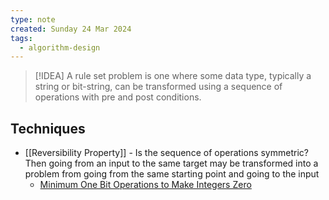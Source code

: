 ```yaml
---
type: note
created: Sunday 24 Mar 2024
tags:
  - algorithm-design
---
```

> [!IDEA]
> A rule set problem is one where some data type, typically a string or bit-string, can be transformed using a sequence of operations with pre and post conditions.


## Techniques
- [[Reversibility Property]] - Is the sequence of operations symmetric? Then going from an input to the same target may be transformed into a problem from going from the same starting point and going to the input
	- [Minimum One Bit Operations to Make Integers Zero](https://leetcode.com/problems/minimum-one-bit-operations-to-make-integers-zero/)